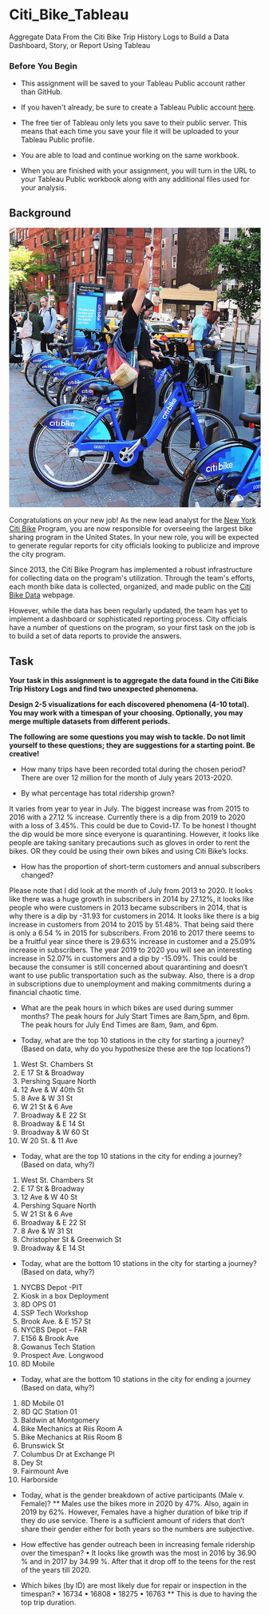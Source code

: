 # Citi_Bike_Tableau
Aggregate Data From the Citi Bike Trip History Logs to Build a Data Dashboard, Story, or Report Using Tableau
### Before You Begin

* This assignment will be saved to your Tableau Public account rather than GitHub. 

* If you haven't already, be sure to create a Tableau Public account [here](https://public.tableau.com/s/).

* The free tier of Tableau only lets you save to their public server. This means that each time you save your file it will be uploaded to your Tableau Public profile. 

* You are able to load and continue working on the same workbook.

* When you are finished with your assignment, you will turn in the URL to your Tableau Public workbook along with any additional files used for your analysis. 

## Background

![Citi-Bikes](Images/citi-bike-station-bikes.jpg)

Congratulations on your new job! As the new lead analyst for the [New York Citi Bike](https://en.wikipedia.org/wiki/Citi_Bike) Program, you are now responsible for overseeing the largest bike sharing program in the United States. In your new role, you will be expected to generate regular reports for city officials looking to publicize and improve the city program.

Since 2013, the Citi Bike Program has implemented a robust infrastructure for collecting data on the program's utilization. Through the team's efforts, each month bike data is collected, organized, and made public on the [Citi Bike Data](https://www.citibikenyc.com/system-data) webpage.

However, while the data has been regularly updated, the team has yet to implement a dashboard or sophisticated reporting process. City officials have a number of questions on the program, so your first task on the job is to build a set of data reports to provide the answers.

## Task

**Your task in this assignment is to aggregate the data found in the Citi Bike Trip History Logs and find two unexpected phenomena.** 

**Design 2-5 visualizations for each discovered phenomena (4-10 total). You may work with a timespan of your choosing. Optionally, you may merge multiple datasets from different periods.** 

**The following are some questions you may wish to tackle. Do not limit yourself to these questions; they are suggestions for a starting point. Be creative!**
* How many trips have been recorded total during the chosen period?
There are over 12 million for the month of July years 2013-2020.

* By what percentage has total ridership grown?

It varies from year to year in July. The biggest increase was from 2015 to 2016 with a 27.12 % increase.  Currently there is a dip from 2019 to 2020 with a loss of 3.45%.  This could be due to Covid-17.  To be honest I thought the dip would be more since everyone is quarantining.  However, it looks like people are taking sanitary precautions such as gloves in order to rent the bikes.  OR they could be using their own bikes and using Citi Bike’s locks.   

* How has the proportion of short-term customers and annual subscribers changed?

Please note that I did look at the month of July from 2013 to 2020.
It looks like there was a huge growth in subscribers in 2014 by 27.12%, it looks like people who were customers in 2013 became subscribers in 2014, that is why there is a dip by -31.93 for customers in 2014.  It looks like there is a big increase in customers from 2014 to 2015 by 51.48%.  That being said there is only a 6.54 % in 2015 for subscribers.  From 2016 to 2017 there seems to be a fruitful year since there is 29.63% increase in customer and a 25.09% increase in subscribers.  The year 2019 to 2020 you will see an interesting increase in 52.07% in customers and a dip by -15.09%.  This could be because the consumer is still concerned about quarantining and doesn’t want to use public transportation such as the subway.  Also, there is a drop in subscriptions due to unemployment and making commitments during a financial chaotic time.    


* What are the peak hours in which bikes are used during summer months?
The peak hours for July Start Times are 8am,5pm, and 6pm.
The peak hours for July End Times are 8am, 9am, and 6pm.

* Today, what are the top 10 stations in the city for starting a journey? (Based on data, why do you hypothesize these are the top locations?)
1.	West St. Chambers St
2.	E 17 St & Broadway
3.	Pershing Square North
4.	12 Ave & W 40th St
5.	8 Ave & W 31 St
6.	W 21 St & 6 Ave
7.	Broadway & E 22 St
8.	Broadway & E 14 St
9.	Broadway & W 60 St
10.	W 20 St. & 11 Ave


* Today, what are the top 10 stations in the city for ending a journey? (Based on data, why?)
1.	West St. Chambers St
2.	E 17 St & Broadway
3.	12 Ave & W 40 St
4.	Pershing Square North
5.	W 21 St & 6 Ave
6.	Broadway & E 22 St
7.	8 Ave & W 31 St
8.	Christopher St & Greenwich St
9.	Broadway & E 14 St


* Today, what are the bottom 10 stations in the city for starting a journey? (Based on data, why?)
1.	NYCBS Depot -PIT
2.	Kiosk in a box Deployment
3.	8D OPS 01
4.	SSP Tech Workshop
5.	Brook Ave. & E 157 St
6.	NYCBS Depot – FAR
7.	E156 & Brook Ave
8.	Gowanus Tech Station
9.	Prospect Ave. Longwood
10.	8D Mobile

* Today, what are the bottom 10 stations in the city for ending a journey (Based on data, why?)
1.	8D Mobile 01
2.	8D QC Station 01
3.	Baldwin at Montgomery
4.	Bike Mechanics at Riis Room A
5.	Bike Mechanics at Riis Room B
6.	Brunswick St
7.	Columbus Dr at Exchange Pl
8.	Dey St
9.	Fairmount Ave
10.	Harborside

* Today, what is the gender breakdown of active participants (Male v. Female)?
** Males use the bikes more in 2020 by 47%.  Also, again in 2019 by 62%.    However, Females have a higher duration of bike trip if they do use service.  There is a sufficient amount of riders that don’t share their gender either for both years so the numbers are subjective. 

* How effective has gender outreach been in increasing female ridership over the timespan?
•	It looks like growth was the most in 2016 by 36.90 % and in 2017 by 34.99 %.  After that it drop off to the teens for the rest of the years till 2020.

* Which bikes (by ID) are most likely due for repair or inspection in the timespan?
•	16734
•	16808
•	18275
•	16763
** This is due to having the top trip duration. 
